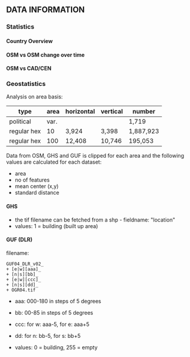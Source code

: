 ## DATA INFORMATION

### Statistics

#### Country Overview

#### OSM vs OSM change over time

#### OSM vs CAD/CEN

### Geostatistics

Analysis on area basis:

| type        | area | horizontal | vertical | number    |
|-------------|------|------------|----------|-----------|
| political   | var. |            |          |     1,719 |
| regular hex |  10  | 3,924      | 3,398    | 1,887,923 |
| regular hex | 100  | 12,408     | 10,746   |   195,053 |

Data from OSM, GHS and GUF is clipped for each  area and the following values are calculated for each dataset:

- area
- no of features 
- mean center (x,y)
- standard distance

#### GHS

- the tif filename can be fetched from a shp - fieldname: "location"
- values: 1 = building (built up area)

#### GUF (DLR)

filename:
```
GUF04_DLR_v02_
+ [e|w][aaa]_
+ [n|s][bb]_
+ [e|w][ccc]_
+ [n|s][dd]_
+ OGR04.tif
```
- aaa: 000-180 in steps of 5 degrees
- bb: 00-85 in steps of 5 degrees
- ccc: for w: aaa-5, for e: aaa+5
- dd: for n: bb-5, for s: bb+5

- values: 0 = building, 255 = empty
